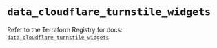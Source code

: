 # `data_cloudflare_turnstile_widgets`

Refer to the Terraform Registry for docs: [`data_cloudflare_turnstile_widgets`](https://registry.terraform.io/providers/cloudflare/cloudflare/5.11.0/docs/data-sources/turnstile_widgets).
